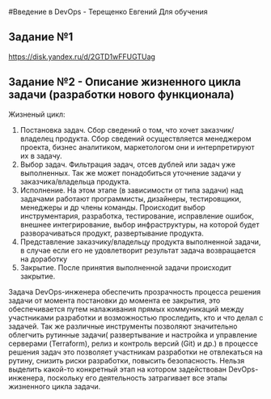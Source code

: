 #Введение в DevOps - Терещенко Евгений
Для обучения
## Задание №1 
https://disk.yandex.ru/d/2GTD1wFFUGTUag
## Задание №2 - Описание жизненного цикла задачи (разработки нового функционала)
Жизненый цикл:
1. Постановка задач. Сбор сведений о том, что хочет заказчик/владелец продукта. Сбор сведений осуществляется менеджером проекта, бизнес аналитиком, маркетологом они и интерпретируют их в задачу.
2. Выбор задач. Фильтрация задач, отсев дублей или задач уже выполненных. Так же может понадобиться уточнение задачи у заказчика/владельца продукта.
3. Исполнение. На этом этапе (в зависимости от типа задачи) над задачами работают программисты, дизайнеры, тестировщики, менеджеры и др члены команды. Происходит выбор инструментария, разработка, тестирование, исправление ошибок, внешнее интегрирование, выбор инфраструктуры, на которой будет разворачиваться продукт, развертывание продукта.
4. Представление заказчику/владельцу продукта выполненной задачи, в случае если его не удовлетворит результат задача возвращается на доработку
5. Закрытие. После принятия выполненной задачи происходит закрытие.


Задача DevOps-инженера обеспечить прозрачность процесса решения задачи от момента постановки до момента ее закрытия, это обеспечивается путем налаживания прямых коммуникаций между участниками разработки и возможностью проследить, кто и что делал с задачей. Так же различные инструменты позволяют значительно облегчить рутинные задачи( развертывание и настройка и управление серверами (Terraform), релиз и контроль версий (Git) и др.) в процессе решения задач это позволяет участникам разработки не отвлекаться на рутину, снизить риски разработки, повысить безопасность. Нельзя выделить какой-то конкретный этап на котором задействован DevOps-инженера, поскольку его деятельность затрагивает все этапы жизненного цикла задачи.
